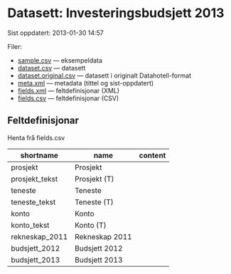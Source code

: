 # Datasett:     Investeringsbudsjett 2013
 Sist oppdatert: 2013-01-30 14:57

 Filer:
 - [sample.csv](sample.csv) — eksempeldata
 - [dataset.csv](dataset.csv) — datasett
 - [dataset.original.csv](dataset.original.csv) — datasett i originalt Datahotell-format
 - [meta.xml](meta.xml) — metadata (tittel og sist-oppdatert)
 - [fields.xml](fields.xml) — feltdefinisjonar (XML)
 - [fields.csv](fields.csv) — feltdefinisjonar (CSV)


## Feltdefinisjonar
Henta frå fields.csv

| shortname | name | content |
| --- | --- | --- |
| prosjekt | Prosjekt |  |
| prosjekt_tekst | Prosjekt (T) |  |
| teneste | Teneste |  |
| teneste_tekst | Teneste (T) |  |
| konto | Konto |  |
| konto_tekst | Konto (T) |  |
| rekneskap_2011 | Rekneskap 2011 |  |
| budsjett_2012 | Budsjett 2012 |  |
| budsjett_2013 | Budsjett 2013 |  |
